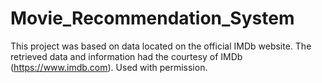 # Movie_Recommendation_System
This project was based on data located on the official IMDb website.
The retrieved data and information had the courtesy of IMDb (https://www.imdb.com).
Used with permission.
